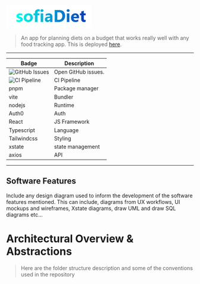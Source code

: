 ![Logo](docs/image.png)

> An app for planning diets on a budget that works really well with any food tracking app. This is deployed [here](https://kesler20.github.io/sofia_diet/).

---

| Badge                                                                                       | Description                                     |
| ------------------------------------------------------------------------------------------- | ----------------------------------------------- |
| ![GitHub Issues](https://img.shields.io/github/issues/kesler20/sofia_diet)                  | Open GitHub issues.                             |
| ![CI Pipeline](https://github.com/kesler20/sofia_diet/actions/workflows/ci.yml/badge.svg)   | CI Pipeline                                     |
| pnpm                                                                                        | Package manager                                 |
| vite                                                                                        | Bundler                                         |
| nodejs                                                                                      | Runtime                                         |
| Auth0                                                                                       | Auth                                            |
| React                                                                                       | JS Framework                                    |
| Typescript                                                                                  | Language                                        |
| Tailwindcss                                                                                 | Styling                                         |
| xstate                                                                                      | state management                                |
| axios                                                                                       | API                                             |

---


## Software Features

Include any design diagram used to inform the development of the software features
mentioned. This can include, diagrams from UX workflows, UI mockups and wireframes,
Xstate diagrams, draw UML and draw SQL diagrams etc...

# Architectural Overview & Abstractions

> Here are the folder structure description and some of the conventions used in the
> repository
